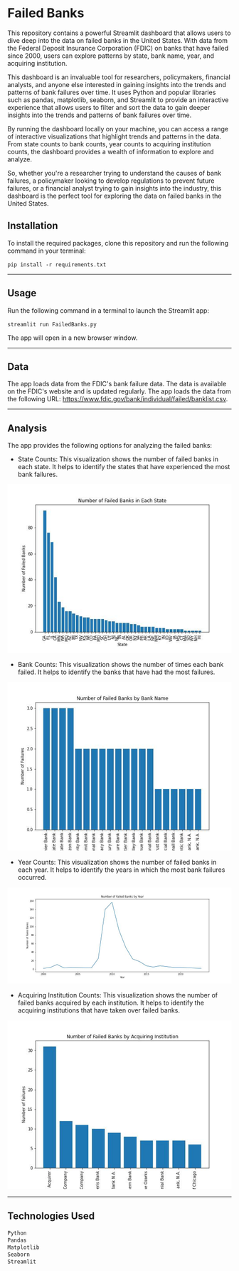 # Failed Banks

This repository contains a powerful Streamlit dashboard that allows users to dive deep into the data on failed banks in the United States. With data from the Federal Deposit Insurance Corporation (FDIC) on banks that have failed since 2000, users can explore patterns by state, bank name, year, and acquiring institution.

This dashboard is an invaluable tool for researchers, policymakers, financial analysts, and anyone else interested in gaining insights into the trends and patterns of bank failures over time. It uses Python and popular libraries such as pandas, matplotlib, seaborn, and Streamlit to provide an interactive experience that allows users to filter and sort the data to gain deeper insights into the trends and patterns of bank failures over time.

By running the dashboard locally on your machine, you can access a range of interactive visualizations that highlight trends and patterns in the data. From state counts to bank counts, year counts to acquiring institution counts, the dashboard provides a wealth of information to explore and analyze.

So, whether you're a researcher trying to understand the causes of bank failures, a policymaker looking to develop regulations to prevent future failures, or a financial analyst trying to gain insights into the industry, this dashboard is the perfect tool for exploring the data on failed banks in the United States.

## Installation
To install the required packages, clone this repository and run the following command in your terminal:

    pip install -r requirements.txt

---

## Usage
Run the following command in a terminal to launch the Streamlit app:

    streamlit run FailedBanks.py

The app will open in a new browser window.

---

## Data
The app loads data from the FDIC's bank failure data. The data is available on the FDIC's website and is updated regularly. The app loads the data from the following URL: https://www.fdic.gov/bank/individual/failed/banklist.csv.

---

## Analysis
The app provides the following options for analyzing the failed banks:

- State Counts: This visualization shows the number of failed banks in each state. It helps to identify the states that have experienced the most bank failures.


!['Failed Bank By State'](./Images/FailedBanksByState.jpg)

- Bank Counts: This visualization shows the number of times each bank failed. It helps to identify the banks that have had the most failures.

![Failed Bank By Name](./Images/FailedBanksByName.jpg)

- Year Counts: This visualization shows the number of failed banks in each year. It helps to identify the years in which the most bank failures occurred.

![Failed Bank By Year](./Images/FailedBanksByYear.jpg)

- Acquiring Institution Counts: This visualization shows the number of failed banks acquired by each institution. It helps to identify the acquiring institutions that have taken over failed banks.

![Failed Bank By Acquring Institution](./Images/FailedBanksByAcquiringInstitution.jpg)

---

## Technologies Used
    Python
    Pandas
    Matplotlib
    Seaborn
    Streamlit